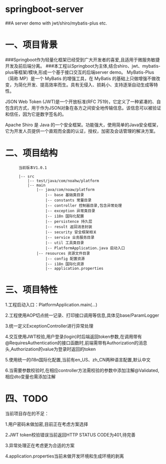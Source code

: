# springboot-server
##A server demo with jwt/shiro/mybatis-plus etc.

# 一、项目背景
###Springboot作为轻量化框架已经受到广大开发者的喜爱,且适用于微服务敏捷开发及前后端分离。
###本工程以Springboot为主体,结合shiro、jwt、mybatis-plus等框架/模块,形成一个基于接口交互的后端server demo。
MyBatis-Plus（简称 MP）是一个 MyBatis 的增强工具，在 MyBatis 的基础上只做增强不做改变，为简化开发、提高效率而生。具有无侵入、损耗小、支持逐渐自动生成等特性。 

JSON Web Token (JWT)是一个开放标准(RFC 7519)，它定义了一种紧凑的、自包含的方式，用于作为JSON对象在各方之间安全地传输信息。该信息可以被验证和信任，因为它是数字签名的。

Apache Shiro 是 Java 的一个安全框架。功能强大，使用简单的Java安全框架，它为开发人员提供一个直观而全面的认证，授权，加密及会话管理的解决方案。

# 二、项目结构
          当前版本V1.0.1
          
          |-- src
              |-- test/java/com/noahw/platform
              |-- main
                  |-- java/com/noaw/platform
                      |-- base 基础类目录
                      |-- constants 常量目录
                      |-- controller 控制器目录,包含异常处理
                      |-- exception 异常类目录
                      |-- i18n 国际化配置
                      |-- persistence 持久层
                      |-- result 返回消息封装
                      |-- security 安全框架相关
                      |-- service 业务服务目录
                      |-- util 工具类目录
                      |-- PlatformApplication.java 启动入口
                  |-- resources 资源文件目录
                      |-- config 配置资源
                      |-- i18n 国际化资源
                      |-- application.properties
                      
# 三、项目特性
1.工程启动入口：PlatformApplication.main(...) 

2.工程使用AOP切点统一记录、打印接口调用等信息,具体见base/ParamLogger
 
3.统一定义ExceptionController进行异常处理 

4.交互使用JWT校验,用户登录(login)时后端返回token参数,在调用带有@RequiresAuthentication的接口函数时,前端需带有Authorization的消息头,Authorization的value为登录时返回的token 

5.使用统一的i18n国际化配置,当前有en_US、zh_CN两种语言配置,默认中文

6.当需要参数校验时,在相应controller方法需校验的参数中添加注解@Validated,相应dto变量也需添加注解

# 四、TODO
当前项目存在的不足： 

1.用户密码未做加密,目前正在考虑方案选择 

2.JWT token校验错误当前返回HTTP STATUS CODE为401,待完善

3.异常处理正在考虑更为合适的方案

4.application.properties当前未做开发环境和生成环境的剥离

